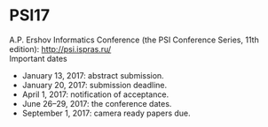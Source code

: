 # PSI17


A.P. Ershov Informatics Conference (the PSI Conference Series, 11th edition): http://psi.ispras.ru/    
Important dates
* January 13, 2017: abstract submission.
* January 20, 2017: submission deadline.
* April 1, 2017: notification of acceptance.
* June 26–29, 2017: the conference dates.
* September 1, 2017: camera ready papers due.
